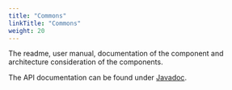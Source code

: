 ```yaml
---
title: "Commons"
linkTitle: "Commons"
weight: 20
---
```


The readme, user manual, documentation of the component and architecture consideration of the components.

The API documentation can be found under [Javadoc](/docs/commons/api-commons/index.html).

